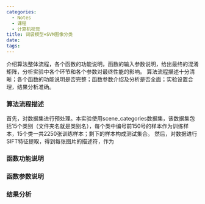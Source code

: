 ```yaml
---
categories:
  - Notes
  - 课程
  - 计算机视觉
title: 词袋模型+SVM图像分类
date: 
tags:
---
```


介绍算法整体流程，各个函数的功能说明，函数的输入参数说明，给出最终的混淆矩阵，分析实验中各个环节和各个参数对最终性能的影响。
算法流程描述十分清晰；各个函数的功能说明是否完整；函数参数介绍及分析是否全面；实验设置合理，结果分析准确。

### 算法流程描述
首先，对数据集进行预处理。本实验使用scene_categories数据集，该数据集包括15个类别（文件夹名就是类别名），每个类中编号前150号的样本作为训练样本，15个类一共2250张训练样本；剩下的样本构成测试集合。
然后，对数据进行SIFT特征提取，得到每张图片的描述符，作为


### 函数功能说明

### 函数参数说明

### 结果分析